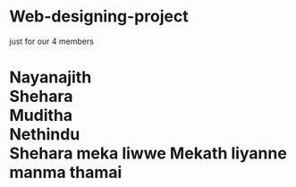 # Web-designing-project
just for our 4 members
<html>
  <head>
    <title> First project of SCOPE </title>
  </head>
  <body>
    <h1> Nayanajith <br> Shehara <br> Muditha <br> Nethindu <br>
      Shehara meka liwwe
      Mekath liyanne manma thamai
      
  </body>
</html>
